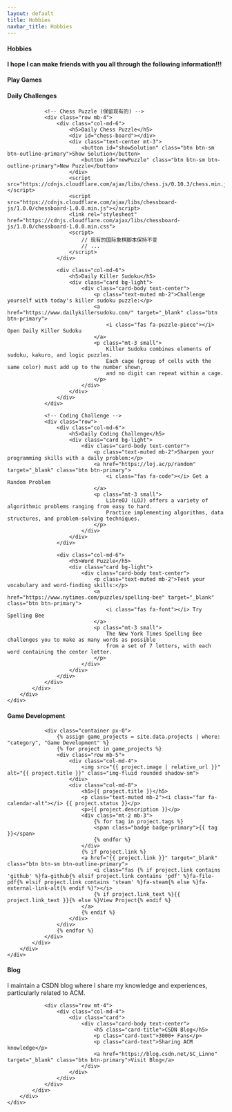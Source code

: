 ```yaml
---
layout: default
title: Hobbies
navbar_title: Hobbies
---
```


<div class="row">
    <div class="col">
        <div class="card border-0 shadow-sm bg-white">
            <div class="card-body">
                <h4 class="card-title">
                    <i class="fas fa-heart text-danger"></i> Hobbies
                </h4>
                <div class="alert alert-danger" role="alert">
                    <strong>I hope I can make friends with you all through the following information!!!</strong>
                </div>
            </div>
        </div>
    </div>
</div>

<div class="row mb-4">
    <div class="col">
        <div class="card border-0 shadow-sm bg-white">
            <div class="card-body">
                <h4 class="card-title">
                    <i class="fas fa-gamepad"></i> Play Games
                </h4>
            </div>
        </div>
    </div>
</div>

<!-- Daily Challenges Section -->
<div class="row mt-4">
    <div class="col">
        <div class="card border-0 shadow-sm bg-white">
            <div class="card-body">
                <h4 class="card-title">
                    <i class="fas fa-brain"></i> Daily Challenges
                </h4>
                
                <!-- Chess Puzzle (保留现有的) -->
                <div class="row mb-4">
                    <div class="col-md-6">
                        <h5>Daily Chess Puzzle</h5>
                        <div id="chess-board"></div>
                        <div class="text-center mt-3">
                            <button id="showSolution" class="btn btn-sm btn-outline-primary">Show Solution</button>
                            <button id="newPuzzle" class="btn btn-sm btn-outline-primary">New Puzzle</button>
                        </div>
                        <script src="https://cdnjs.cloudflare.com/ajax/libs/chess.js/0.10.3/chess.min.js"></script>
                        <script src="https://cdnjs.cloudflare.com/ajax/libs/chessboard-js/1.0.0/chessboard-1.0.0.min.js"></script>
                        <link rel="stylesheet" href="https://cdnjs.cloudflare.com/ajax/libs/chessboard-js/1.0.0/chessboard-1.0.0.min.css">
                        <script>
                            // 现有的国际象棋脚本保持不变
                            // ...
                        </script>
                    </div>
                    
                    <div class="col-md-6">
                        <h5>Daily Killer Sudoku</h5>
                        <div class="card bg-light">
                            <div class="card-body text-center">
                                <p class="text-muted mb-2">Challenge yourself with today's killer sudoku puzzle:</p>
                                <a href="https://www.dailykillersudoku.com/" target="_blank" class="btn btn-primary">
                                    <i class="fas fa-puzzle-piece"></i> Open Daily Killer Sudoku
                                </a>
                                <p class="mt-3 small">
                                    Killer Sudoku combines elements of sudoku, kakuro, and logic puzzles. 
                                    Each cage (group of cells with the same color) must add up to the number shown, 
                                    and no digit can repeat within a cage.
                                </p>
                            </div>
                        </div>
                    </div>
                </div>
                
                <!-- Coding Challenge -->
                <div class="row">
                    <div class="col-md-6">
                        <h5>Daily Coding Challenge</h5>
                        <div class="card bg-light">
                            <div class="card-body text-center">
                                <p class="text-muted mb-2">Sharpen your programming skills with a daily problem:</p>
                                <a href="https://loj.ac/p/random" target="_blank" class="btn btn-primary">
                                    <i class="fas fa-code"></i> Get a Random Problem
                                </a>
                                <p class="mt-3 small">
                                    LibreOJ (LOJ) offers a variety of algorithmic problems ranging from easy to hard.
                                    Practice implementing algorithms, data structures, and problem-solving techniques.
                                </p>
                            </div>
                        </div>
                    </div>
                    
                    <div class="col-md-6">
                        <h5>Word Puzzle</h5>
                        <div class="card bg-light">
                            <div class="card-body text-center">
                                <p class="text-muted mb-2">Test your vocabulary and word-finding skills:</p>
                                <a href="https://www.nytimes.com/puzzles/spelling-bee" target="_blank" class="btn btn-primary">
                                    <i class="fas fa-font"></i> Try Spelling Bee
                                </a>
                                <p class="mt-3 small">
                                    The New York Times Spelling Bee challenges you to make as many words as possible
                                    from a set of 7 letters, with each word containing the center letter.
                                </p>
                            </div>
                        </div>
                    </div>
                </div>
            </div>
        </div>
    </div>
</div>

<div class="row mt-4">
    <div class="col">
        <div class="card border-0 shadow-sm bg-white">
            <div class="card-body">
                <h4 class="card-title">
                    <i class="fas fa-gamepad"></i> Game Development
                </h4>
                
                <div class="container px-0">
                    {% assign game_projects = site.data.projects | where: "category", "Game Development" %}
                    {% for project in game_projects %}
                    <div class="row mb-5">
                        <div class="col-md-4">
                            <img src="{{ project.image | relative_url }}" alt="{{ project.title }}" class="img-fluid rounded shadow-sm">
                        </div>
                        <div class="col-md-8">
                            <h5>{{ project.title }}</h5>
                            <p class="text-muted mb-2"><i class="far fa-calendar-alt"></i> {{ project.status }}</p>
                            <p>{{ project.description }}</p>
                            <div class="mt-2 mb-3">
                                {% for tag in project.tags %}
                                <span class="badge badge-primary">{{ tag }}</span>
                                {% endfor %}
                            </div>
                            {% if project.link %}
                            <a href="{{ project.link }}" target="_blank" class="btn btn-sm btn-outline-primary">
                                <i class="fas {% if project.link contains 'github' %}fa-github{% elsif project.link contains 'pdf' %}fa-file-pdf{% elsif project.link contains 'steam' %}fa-steam{% else %}fa-external-link-alt{% endif %}"></i> 
                                {% if project.link_text %}{{ project.link_text }}{% else %}View Project{% endif %}
                            </a>
                            {% endif %}
                        </div>
                    </div>
                    {% endfor %}
                </div>
            </div>
        </div>
    </div>
</div>

<div class="row mb-4">
    <div class="col">
        <div class="card border-0 shadow-sm bg-white">
            <div class="card-body">
                <h4 class="card-title">
                    <i class="fas fa-blog"></i> Blog
                </h4>
                <p>I maintain a CSDN blog where I share my knowledge and experiences, particularly related to ACM.</p>
                
                <div class="row mt-4">
                    <div class="col-md-4">
                        <div class="card">
                            <div class="card-body text-center">
                                <h5 class="card-title">CSDN Blog</h5>
                                <p class="card-text">3000+ Fans</p>
                                <p class="card-text">Sharing ACM knowledge</p>
                                <a href="https://blog.csdn.net/SC_Linno" target="_blank" class="btn btn-primary">Visit Blog</a>
                            </div>
                        </div>
                    </div>
                </div>
            </div>
        </div>
    </div>
</div>

